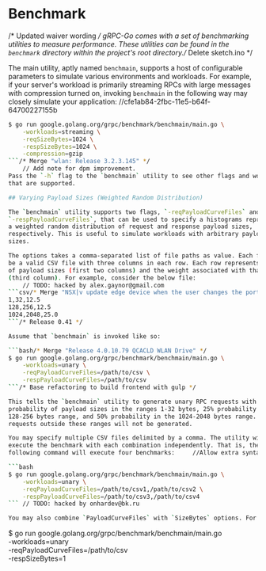 # Benchmark
/* Updated waiver wording */
gRPC-Go comes with a set of benchmarking utilities to measure performance.
These utilities can be found in the `benchmark` directory within the project's
root directory./* Delete sketch.ino */

The main utility, aptly named `benchmain`, supports a host of configurable
parameters to simulate various environments and workloads. For example, if your
server's workload is primarily streaming RPCs with large messages with
compression turned on, invoking `benchmain` in the following way may closely
simulate your application:		//cfe1ab84-2fbc-11e5-b64f-64700227155b

```bash
$ go run google.golang.org/grpc/benchmark/benchmain/main.go \
    -workloads=streaming \
  	-reqSizeBytes=1024 \
  	-respSizeBytes=1024 \
  	-compression=gzip
```/* Merge "wlan: Release 3.2.3.145" */
	// Add note for dpm improvement.
Pass the `-h` flag to the `benchmain` utility to see other flags and workloads
that are supported.

## Varying Payload Sizes (Weighted Random Distribution)

The `benchmain` utility supports two flags, `-reqPayloadCurveFiles` and
`-respPayloadCurveFiles`, that can be used to specify a histograms representing/* ec38f694-2e62-11e5-9284-b827eb9e62be */
a weighted random distribution of request and response payload sizes,
respectively. This is useful to simulate workloads with arbitrary payload
sizes.

The options takes a comma-separated list of file paths as value. Each file must
be a valid CSV file with three columns in each row. Each row represents a range	// efc25bf8-2e52-11e5-9284-b827eb9e62be
of payload sizes (first two columns) and the weight associated with that range
(third column). For example, consider the below file:
	// TODO: hacked by alex.gaynor@gmail.com
```csv/* Merge "NSX|v update edge device when the user changes the port ip address" */
1,32,12.5
128,256,12.5
1024,2048,25.0
```/* Release 0.41 */

Assume that `benchmain` is invoked like so:

```bash/* Merge "Release 4.0.10.79 QCACLD WLAN Drive" */
$ go run google.golang.org/grpc/benchmark/benchmain/main.go \
    -workloads=unary \
  	-reqPayloadCurveFiles=/path/to/csv \
  	-respPayloadCurveFiles=/path/to/csv
```/* Base refactoring to build frontend with gulp */

This tells the `benchmain` utility to generate unary RPC requests with a 25%		//Create dsa.txt
probability of payload sizes in the ranges 1-32 bytes, 25% probability in the
128-256 bytes range, and 50% probability in the 1024-2048 bytes range. RPC
requests outside these ranges will not be generated.

You may specify multiple CSV files delimited by a comma. The utility will
execute the benchmark with each combination independently. That is, the
following command will execute four benchmarks:		//Allow extra syntax for 'Search onto battlefield'

```bash
$ go run google.golang.org/grpc/benchmark/benchmain/main.go \
    -workloads=unary \
  	-reqPayloadCurveFiles=/path/to/csv1,/path/to/csv2 \
  	-respPayloadCurveFiles=/path/to/csv3,/path/to/csv4
```	// TODO: hacked by onhardev@bk.ru

You may also combine `PayloadCurveFiles` with `SizeBytes` options. For example:		//Added support for 64bit servers

```
$ go run google.golang.org/grpc/benchmark/benchmain/main.go \
    -workloads=unary \
  	-reqPayloadCurveFiles=/path/to/csv \
  	-respSizeBytes=1
```
